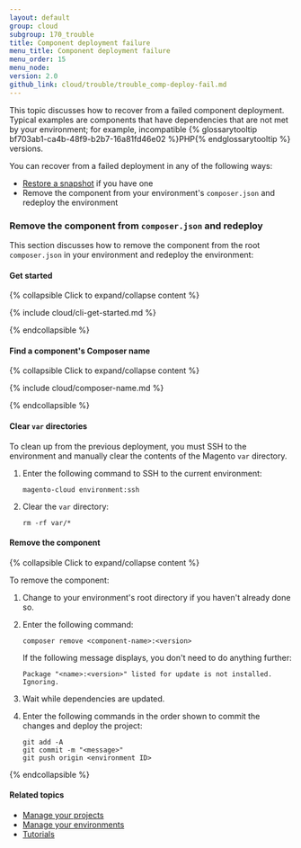 ```yaml
---
layout: default
group: cloud
subgroup: 170_trouble
title: Component deployment failure
menu_title: Component deployment failure
menu_order: 15
menu_node:
version: 2.0
github_link: cloud/trouble/trouble_comp-deploy-fail.md
---
```


This topic discusses how to recover from a failed component deployment. Typical examples are components that have dependencies that are not met by your environment; for example, incompatible {% glossarytooltip bf703ab1-ca4b-48f9-b2b7-16a81fd46e02 %}PHP{% endglossarytooltip %} versions.

You can recover from a failed deployment in any of the following ways:

*   [Restore a snapshot]({{page.baseurl}}cloud/project/project-webint-snap.html) if you have one
*   Remove the component from your environment's `composer.json` and redeploy the environment

### Remove the component from `composer.json` and redeploy
This section discusses how to remove the component from the root `composer.json` in your environment and redeploy the environment:

#### Get started

{% collapsible Click to expand/collapse content %}

{% include cloud/cli-get-started.md %}

{% endcollapsible %}

#### Find a component's Composer name

{% collapsible Click to expand/collapse content %}

{% include cloud/composer-name.md %}

{% endcollapsible %}

#### Clear `var` directories
To clean up from the previous deployment, you must SSH to the environment and manually clear the contents of the Magento `var` directory.

1.	Enter the following command to SSH to the current environment:

		magento-cloud environment:ssh

2.	Clear the `var` directory:

		rm -rf var/*

#### Remove the component

{% collapsible Click to expand/collapse content %}

To remove the component:

1.  Change to your environment's root directory if you haven't already done so.
3.  Enter the following command:

        composer remove <component-name>:<version>

    If the following message displays, you don't need to do anything further:

    	Package "<name>:<version>" listed for update is not installed. Ignoring.

4.  Wait while dependencies are updated.
5.  Enter the following commands in the order shown to commit the changes and deploy the project:

        git add -A
        git commit -m "<message>"
        git push origin <environment ID>

{% endcollapsible %}

#### Related topics
*	[Manage your projects]({{page.baseurl}}cloud/project/projects.html)
*	[Manage your environments]({{page.baseurl}}cloud/env/environments.html)
*	[Tutorials]({{page.baseurl}}cloud/howtos/how-to.html)
